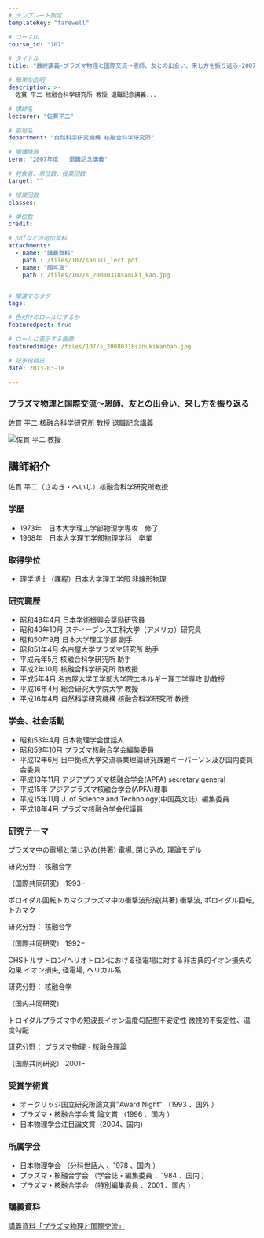 ```yaml
---
# テンプレート指定
templateKey: "farewell"

# コースID
course_id: "107"

# タイトル
title: "最終講義-プラズマ物理と国際交流〜恩師、友との出会い、来し方を振り返る-2007"

# 簡単な説明
description: >-
  佐貫 平二 核融合科学研究所 教授 退職記念講義...

# 講師名
lecturer: "佐貫平二"

# 部局名
department: "自然科学研究機構 核融合科学研究所"

# 開講時限
term: "2007年度	退職記念講義"

# 対象者、単位数、授業回数
target: ""

# 授業回数
classes: 

# 単位数
credit: 

# pdfなどの追加資料
attachments: 
  - name: "講義資料" 
    path : /files/107/sanuki_lect.pdf
  - name: "顔写真" 
    path : /files/107/s_20080318sanuki_kao.jpg


# 関連するタグ
tags:

# 色付けのロールにするか
featuredpost: true

# ロールに表示する画像
featuredimage: /files/107/s_20080318sanukikanban.jpg

# 記事投稿日
date: 2013-03-18

---
```

### プラズマ物理と国際交流〜恩師、友との出会い、来し方を振り返る 

佐貫 平二 核融合科学研究所 教授 退職記念講義

![佐貫 平二 教授](/files/107/s_20080318sanuki_kao.jpg) 
## 講師紹介

佐貫 平二（さぬき・へいじ）核融合科学研究所教授 

### 学歴

  * 1973年　日本大学理工学部物理学専攻　修了
  * 1968年　日本大学理工学部物理学科　卒業

### 取得学位

  * 理学博士（課程）日本大学理工学部 非線形物理

### 研究職歴

  * 昭和49年4月 日本学術振興会奨励研究員
  * 昭和49年10月 スティーブンス工科大学（アメリカ）研究員
  * 昭和50年9月 日本大学理工学部 副手
  * 昭和51年4月 名古屋大学プラズマ研究所 助手
  * 平成元年5月 核融合科学研究所 助手
  * 平成2年10月 核融合科学研究所 助教授
  * 平成5年4月 名古屋大学工学部大学院エネルギー理工学専攻 助教授
  * 平成16年4月 総合研究大学院大学 教授
  * 平成16年4月 自然科学研究機構 核融合科学研究所 教授

### 学会、社会活動

  * 昭和53年4月 日本物理学会世話人
  * 昭和59年10月 プラズマ核融合学会編集委員
  * 平成12年6月 日中拠点大学交流事業理論研究課題キーパーソン及び国内委員会委員
  * 平成13年11月 アジアプラズマ核融合学会(APFA) secretary general
  * 平成15年 アジアプラズマ核融合学会(APFA)理事
  * 平成15年11月 J. of Science and Technology(中国英文誌）編集委員
  * 平成18年4月 プラズマ核融合学会代議員

### 研究テーマ

プラズマ中の電場と閉じ込め(共著) 電場, 閉じ込め, 理論モデル 

研究分野： 核融合学 

（国際共同研究） 1993−

ポロイダル回転トカマクプラズマ中の衝撃波形成(共著) 衝撃波, ポロイダル回転, トカマク

研究分野： 核融合学 

（国際共同研究） 1992−

CHSトルサトロン/ヘリオトロンにおける径電場に対する非古典的イオン損失の効果 イオン損失, 径電場, ヘリカル系 

研究分野： 核融合学 

（国内共同研究）

トロイダルプラズマ中の短波長イオン温度勾配型不安定性 微視的不安定性、温度勾配 

研究分野： プラズマ物理・核融合理論

（国際共同研究） 2001−  

### 受賞学術賞

  * オークリッジ国立研究所論文賞"Award Night" （1993 、国外 ）
  * プラズマ・核融合学会賞 論文賞 （1996 、国内 ）
  * 日本物理学会注目論文賞（2004、国内)

### 所属学会

  * 日本物理学会 （分科世話人 、1978 、国内 ）
  * プラズマ・核融合学会 （学会誌・編集委員 、1984 、国内 ）
  * プラズマ・核融合学会 （特別編集委員 、2001 、国内 ）
### 講義資料


[講義資料「プラズマ物理と国際交流」](/files/107/sanuki_lect.pdf) 
